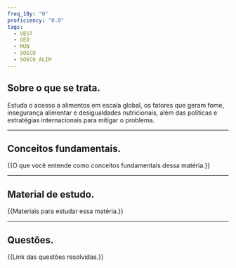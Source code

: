 ```yaml
---
freq_10y: "0"
proficiency: "0.0"
tags:
  - VEST
  - GEO
  - MUN
  - SOECO
  - SOECO_ALIM
---
```

## Sobre o que se trata.

Estuda o acesso a alimentos em escala global, os fatores que geram fome, insegurança alimentar e desigualdades nutricionais, além das políticas e estratégias internacionais para mitigar o problema.

--- 
## Conceitos fundamentais.

{{O que você entende como conceitos fundamentais dessa matéria.}}

---
## Material de estudo.

{{Materiais para estudar essa matéria.}}

--- 
## Questões.

{{Link das questões resolvidas.}}
